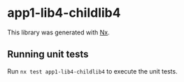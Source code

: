 # app1-lib4-childlib4

This library was generated with [Nx](https://nx.dev).

## Running unit tests

Run `nx test app1-lib4-childlib4` to execute the unit tests.
